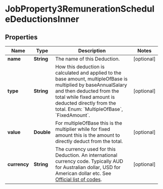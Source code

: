 

# JobProperty3RemunerationScheduleDeductionsInner


## Properties

| Name | Type | Description | Notes |
|------------ | ------------- | ------------- | -------------|
|**name** | **String** | The name of this Deduction. |  [optional] |
|**type** | **String** | How this deduction is calculated and applied to the base amount, multipleOfBase is multiplied by baseAnnualSalary and then deducted from the total while fixed amount is deducted directly from the total. Enum: &#x60;MultipleOfBase&#x60;, &#x60;FixedAmount&#x60;. |  [optional] |
|**value** | **Double** | For multipleOfBase this is the multiplier while for fixed amount this is the amount to directly deduct from the total. |  [optional] |
|**currency** | **String** | The currency used for this Deduction. An international currency code. Typically AUD for Australian dollar, USD for American dollar etc. See [Official list of codes](https://www.iban.com/currency-codes). |  [optional] |



